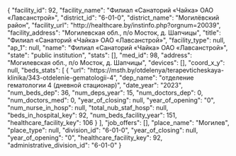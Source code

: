 {
    "facility_id": 92,
    "facility_name": "Филиал «Санаторий «Чайка» ОАО «Лавсанстрой»",
    "district_id": "6-01-0",
    "district_name": "Могилёвский район",
    "facility_url": "http:\/\/healthcare.by\/instinfo.php?orgnum=20039",
    "facility_address": "Могилевская обл., п\/о Мосток, д. Шапчицы",
    "title": "Филиал «Санаторий «Чайка» ОАО «Лавсанстрой»",
    "facility_type": null,
    "ap_1": null,
    "name": "Филиал «Санаторий «Чайка» ОАО «Лавсанстрой»",
    "state": "public institution",
    "stats": [],
    "med_id": 98,
    "address": "Могилевская обл., п\/о Мосток, д. Шапчицы",
    "devices": [],
    "coord_x_y": null,
    "beds_stats": [
        {
            "url": "https:\/\/msth.by\/otdelenya\/terapevticheskaya-klinika\/343-otdelenie-gematologii-4",
            "dep_name": "отделение гематологии 4 (дневной стационар)",
            "date_year": "2023",
            "num_beds_dep": 36,
            "num_deps_year": 15,
            "num_doctors_dep": 0,
            "num_doctors_med": 0,
            "year_of_closing": null,
            "year_of_opening": "0",
            "num_nurse_in_hosp": null,
            "total_nub_staf_hosp": null,
            "beds_in_hospital_key": 92,
            "num_beds_facility_year": 151,
            "healthcare_facility_key": 106
        }
    ],
    "job_offers": [],
    "place_name": "Могилев",
    "place_type": null,
    "division_id": "6-01-0",
    "year_of_closing": null,
    "year_of_opening": "0",
    "healthcare_facility_key": 92,
    "administrative_division_id": "6-01-0"
}